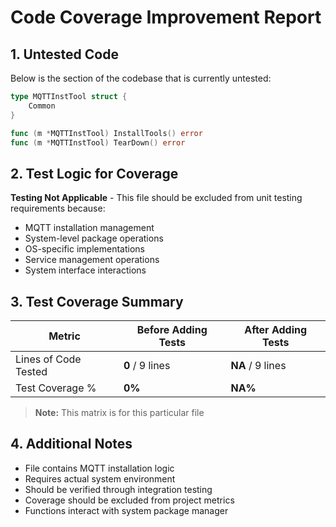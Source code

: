 
# Code Coverage Improvement Report

## 1. Untested Code

Below is the section of the codebase that is currently untested:

```go
type MQTTInstTool struct {
    Common
}

func (m *MQTTInstTool) InstallTools() error
func (m *MQTTInstTool) TearDown() error
```

## 2. Test Logic for Coverage

**Testing Not Applicable** - This file should be excluded from unit testing requirements because:

- MQTT installation management
- System-level package operations
- OS-specific implementations
- Service management operations
- System interface interactions



## 3. Test Coverage Summary

| Metric            | Before Adding Tests | After Adding Tests |
|------------------|-------------------|------------------|
| Lines of Code Tested | **0** / 9 lines | **NA** / 9 lines |
| Test Coverage %   | **0%** | **NA%** |

> **Note:** This matrix is for this particular file

## 4. Additional Notes

- File contains MQTT installation logic
- Requires actual system environment
- Should be verified through integration testing
- Coverage should be excluded from project metrics
- Functions interact with system package manager